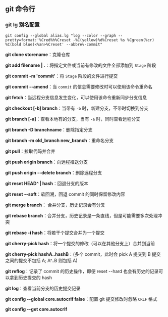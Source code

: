 ## git 命令行

### git lg 别名配置

```
git config --global alias.lg "log --color --graph --pretty=format:'%Cred%h%Creset -%C(yellow)%d%Creset %s %Cgreen(%cr) %C(bold blue)<%an>%Creset' --abbrev-commit"
```

**git clone storename**：克隆仓库

**git add filename | .**：将指定文件或当前有修改的文件全部添加到 `Stage` 阶段

**git commit -m 'commit'**：将 `Stage` 阶段的文件进行提交

**git commit --amend**：当 `commit` 的信息需要修改时可以使用该命令重命名

**git fetch**：当远程分支信息发生变化，可以使用该命令重新同步分支信息

**git checkout [-b] branch**：当带有 `-b` 时，新建分支，不带时切换到分支

**git branch [-a]**：查看本地有的分支，当有 `-a` 时，同时查看远程分支

**git branch -D branchname**：删除指定分支

**git branch -m old_branch new_branch**：重命名分支

**git pull**：拉取代码并合并

**git push origin branch**：向远程推送分支

**git push origin --delete branch**：删除远程分支

**git reset HEAD^ | hash**：回退分支的版本

**git reset --soft**：软回溯，回退 commit 的同时保留修改内容

**git merge branch**： 合并分支，历史记录会有分叉

**git rebase branch**：合并分支，历史记录是一条直线，但是可能需要多次处理冲突

**git rebase -i hash**：将若干个提交合并为一个提交

**git cherry-pick hash**：将一个提交的修改（可以在其他分支上）合并到当前

**git cherry-pick hashA..hashB**：(多个 commit，此时会 pick A 提交到 B 提交之间的提交不包括 A; A^..B 则包括 A)

**git reflog**：记录了 commit 的历史操作，即便 reset --hard 也会有历史的记录可以拿到历史提交的 hash

**git log**：查看当前分支的历史提交记录

**git config --global core.autocrlf false**：配置 git 提交修改时忽略 `CRLF` 格式

**git config --get core.autocrlf**
